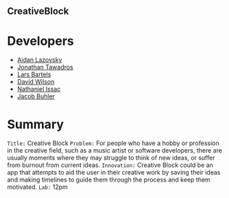 ## CreativeBlock

# Developers 
* [Aidan Lazovsky](https://github.com/AidanLazovsky7)
* [Jonathan Tawadros](https://github.com/jTawadros)
* [Lars Bartels](https://github.com/lbartels1)
* [David Wilson](https://github.com/DavWils)
* [Nathaniel Issac](https://github.com/issac3433)
* [Jacob Buhler](https://github.com/jacobBuhler)

# Summary 
`Title:` Creative Block
`Problem:` For people who have a hobby or profession in the creative field, such as a music artist or software developers, there are usually moments where they may struggle to think of new ideas, or suffer from burnout from current ideas.
`Innovation:` Creative Block could be an app that attempts to aid the user in their creative work by saving their ideas and making timelines to guide them through the process and keep them motivated.
`Lab:` 12pm